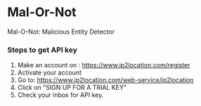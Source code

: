 # Mal-Or-Not
Mal-O-Not: Malicious Entity Detector

### Steps to get API key

1) Make an account on : https://www.ip2location.com/register
2) Activate your account
3) Go to: https://www.ip2location.com/web-service/ip2location
4) Click on "SIGN UP FOR A TRIAL KEY"
5) Check your inbox for API key.
